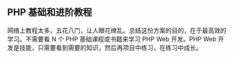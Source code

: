 ## PHP 基础和进阶教程



网络上教程太多，五花八门，让人眼花缭乱。总结这份方案的目的，在于最高效的学习。不需要看 N 个 PHP 基础课程或书籍来学习   PHP Web 开发。PHP Web 开发是技能，只需要看到需要的知识，然后再项目中练习，在练习中成长。


